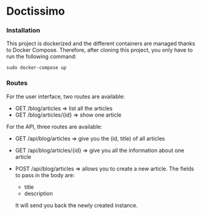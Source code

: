 Doctissimo
==========

### Installation

This project is dockerized and the different containers are managed thanks to Docker Compose.
Therefore, after cloning this project, you only have to run the following command:
```
sudo docker-compose up
```

### Routes

For the user interface, two routes are available:
* GET /blog/articles => list all the articles
* GET /blog/articles/{id} => show one article

For the API, three routes are available:
* GET /api/blog/articles => give you the (id, title) of all articles
* GET /api/blog/articles/{id} => give you all the information about one article
* POST /api/blog/articles => allows you to create a new article. The fields to pass in the body are:
  * title
  * description
  
  It will send you back the newly created instance.
